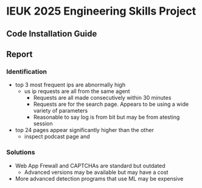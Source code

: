 # IEUK 2025 Engineering Skills Project

## Code Installation Guide

## Report

### Identification
- top 3 most frequent ips are abnormally high
    - us ip requests are all from the same agent
        - Requests are all made consecutively within 30 minutes
        - Requests are for the search page. Appears to be using a wide variety of parameters
        - Reasonable to say log is from bit but may be from atesting session
- top 24 pages appear significantly higher than the other
    - inspect podcast page and 

### Solutions
- Web App Frewall and CAPTCHAs are standard but outdated
    - Advanced versions may be available but may have a cost
- More advanced detection programs that use ML may be expensive

[datadome]: https://datadome.co/guides/bot-protection/bot-detection-how-to-identify-bot-traffic-to-your-website/]
[arkoselabs]: https://www.arkoselabs.com/blog/blog-how-to-distinguish-bot-vs-human-traffic/]
[edgedelta]: https://edgedelta.com/company/blog/log-types-and-formats]
